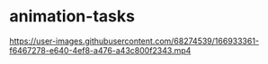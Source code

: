 # animation-tasks


https://user-images.githubusercontent.com/68274539/166933361-f6467278-e640-4ef8-a476-a43c800f2343.mp4

